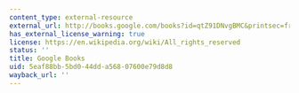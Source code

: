 ```yaml
---
content_type: external-resource
external_url: http://books.google.com/books?id=qtZ91DNvgBMC&printsec=frontcover&source=gbs_atb#v=onepage&q&f=false
has_external_license_warning: true
license: https://en.wikipedia.org/wiki/All_rights_reserved
status: ''
title: Google Books
uid: 5eaf88bb-5bd0-44dd-a568-07600e79d8d8
wayback_url: ''
---
```

